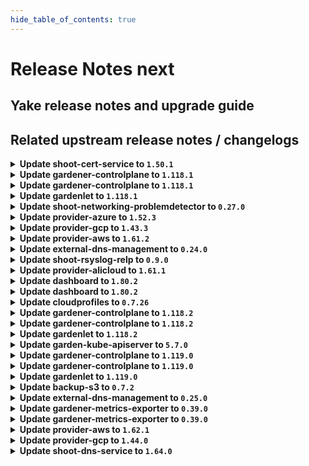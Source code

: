 ```yaml
---
hide_table_of_contents: true
---
```


# Release Notes next

## Yake release notes and upgrade guide

## Related upstream release notes / changelogs


<details>
<summary><b>Update shoot-cert-service to <code>1.50.1</code></b></summary>

# [gardener/gardener-extension-shoot-cert-service]

## 🐛 Bug Fixes

- `[USER]` Fix lookup of referenced secret for custom issuer in shoot manifest with `privateKeySecretName` specified. by `Martin Weindel <martin.weindel@sap.com>` [$282b42a2fc03b79fa1161fd3ff5a31894f72a801]

## Helm Charts
- shoot-cert-service: `europe-docker.pkg.dev/gardener-project/releases/charts/gardener/extensions/shoot-cert-service:v1.50.1`
## Container (OCI) Images
- gardener-extension-shoot-cert-service: `europe-docker.pkg.dev/gardener-project/releases/gardener/extensions/shoot-cert-service:v1.50.1`


</details>

<details>
<summary><b>Update gardener-controlplane to <code>1.118.1</code></b></summary>

# [gardener/gardener]

## 🐛 Bug Fixes

- `[OPERATOR]` Fix a regression that prevented the cache Prometheus in a Gardener managed seed from scraping the cadvisor and kubelet metrics of the seed nodes, and hence the shoot control plane Plutono dashboards could not show e.g. the CPU usage of the control plane components. (part 2) by @istvanballok [#12049]
- `[OPERATOR]` An issue preventing vpa-updater to patch events when recording eviction event on VerticalPodAutoscaler resource is now fixed. by @ialidzhikov [#12035]
## 🏃 Others

- `[DEPENDENCY]` The following dependencies have been updated:  
  - `gardener/dashboard` from `1.80.0` to `1.80.1`. [Release Notes](https://redirect.github.com/gardener/dashboard/releases/tag/1.80.1) by @gardener-ci-robot [#12042]

## Helm Charts
- controlplane: `europe-docker.pkg.dev/gardener-project/releases/charts/gardener/controlplane:v1.118.1`
- gardenlet: `europe-docker.pkg.dev/gardener-project/releases/charts/gardener/gardenlet:v1.118.1`
- operator: `europe-docker.pkg.dev/gardener-project/releases/charts/gardener/operator:v1.118.1`
- resource-manager: `europe-docker.pkg.dev/gardener-project/releases/charts/gardener/resource-manager:v1.118.1`
## Container (OCI) Images
- admission-controller: `europe-docker.pkg.dev/gardener-project/releases/gardener/admission-controller:v1.118.1`
- apiserver: `europe-docker.pkg.dev/gardener-project/releases/gardener/apiserver:v1.118.1`
- controller-manager: `europe-docker.pkg.dev/gardener-project/releases/gardener/controller-manager:v1.118.1`
- gardenlet: `europe-docker.pkg.dev/gardener-project/releases/gardener/gardenlet:v1.118.1`
- node-agent: `europe-docker.pkg.dev/gardener-project/releases/gardener/node-agent:v1.118.1`
- operator: `europe-docker.pkg.dev/gardener-project/releases/gardener/operator:v1.118.1`
- resource-manager: `europe-docker.pkg.dev/gardener-project/releases/gardener/resource-manager:v1.118.1`
- scheduler: `europe-docker.pkg.dev/gardener-project/releases/gardener/scheduler:v1.118.1`


</details>

<details>
<summary><b>Update gardener-controlplane to <code>1.118.1</code></b></summary>

# [gardener/gardener]

## 🐛 Bug Fixes

- `[OPERATOR]` Fix a regression that prevented the cache Prometheus in a Gardener managed seed from scraping the cadvisor and kubelet metrics of the seed nodes, and hence the shoot control plane Plutono dashboards could not show e.g. the CPU usage of the control plane components. (part 2) by @istvanballok [#12049]
- `[OPERATOR]` An issue preventing vpa-updater to patch events when recording eviction event on VerticalPodAutoscaler resource is now fixed. by @ialidzhikov [#12035]
## 🏃 Others

- `[DEPENDENCY]` The following dependencies have been updated:  
  - `gardener/dashboard` from `1.80.0` to `1.80.1`. [Release Notes](https://redirect.github.com/gardener/dashboard/releases/tag/1.80.1) by @gardener-ci-robot [#12042]

## Helm Charts
- controlplane: `europe-docker.pkg.dev/gardener-project/releases/charts/gardener/controlplane:v1.118.1`
- gardenlet: `europe-docker.pkg.dev/gardener-project/releases/charts/gardener/gardenlet:v1.118.1`
- operator: `europe-docker.pkg.dev/gardener-project/releases/charts/gardener/operator:v1.118.1`
- resource-manager: `europe-docker.pkg.dev/gardener-project/releases/charts/gardener/resource-manager:v1.118.1`
## Container (OCI) Images
- admission-controller: `europe-docker.pkg.dev/gardener-project/releases/gardener/admission-controller:v1.118.1`
- apiserver: `europe-docker.pkg.dev/gardener-project/releases/gardener/apiserver:v1.118.1`
- controller-manager: `europe-docker.pkg.dev/gardener-project/releases/gardener/controller-manager:v1.118.1`
- gardenlet: `europe-docker.pkg.dev/gardener-project/releases/gardener/gardenlet:v1.118.1`
- node-agent: `europe-docker.pkg.dev/gardener-project/releases/gardener/node-agent:v1.118.1`
- operator: `europe-docker.pkg.dev/gardener-project/releases/gardener/operator:v1.118.1`
- resource-manager: `europe-docker.pkg.dev/gardener-project/releases/gardener/resource-manager:v1.118.1`
- scheduler: `europe-docker.pkg.dev/gardener-project/releases/gardener/scheduler:v1.118.1`


</details>

<details>
<summary><b>Update gardenlet to <code>1.118.1</code></b></summary>

# [gardener/gardener]

## 🐛 Bug Fixes

- `[OPERATOR]` Fix a regression that prevented the cache Prometheus in a Gardener managed seed from scraping the cadvisor and kubelet metrics of the seed nodes, and hence the shoot control plane Plutono dashboards could not show e.g. the CPU usage of the control plane components. (part 2) by @istvanballok [#12049]
- `[OPERATOR]` An issue preventing vpa-updater to patch events when recording eviction event on VerticalPodAutoscaler resource is now fixed. by @ialidzhikov [#12035]
## 🏃 Others

- `[DEPENDENCY]` The following dependencies have been updated:  
  - `gardener/dashboard` from `1.80.0` to `1.80.1`. [Release Notes](https://redirect.github.com/gardener/dashboard/releases/tag/1.80.1) by @gardener-ci-robot [#12042]

## Helm Charts
- controlplane: `europe-docker.pkg.dev/gardener-project/releases/charts/gardener/controlplane:v1.118.1`
- gardenlet: `europe-docker.pkg.dev/gardener-project/releases/charts/gardener/gardenlet:v1.118.1`
- operator: `europe-docker.pkg.dev/gardener-project/releases/charts/gardener/operator:v1.118.1`
- resource-manager: `europe-docker.pkg.dev/gardener-project/releases/charts/gardener/resource-manager:v1.118.1`
## Container (OCI) Images
- admission-controller: `europe-docker.pkg.dev/gardener-project/releases/gardener/admission-controller:v1.118.1`
- apiserver: `europe-docker.pkg.dev/gardener-project/releases/gardener/apiserver:v1.118.1`
- controller-manager: `europe-docker.pkg.dev/gardener-project/releases/gardener/controller-manager:v1.118.1`
- gardenlet: `europe-docker.pkg.dev/gardener-project/releases/gardener/gardenlet:v1.118.1`
- node-agent: `europe-docker.pkg.dev/gardener-project/releases/gardener/node-agent:v1.118.1`
- operator: `europe-docker.pkg.dev/gardener-project/releases/gardener/operator:v1.118.1`
- resource-manager: `europe-docker.pkg.dev/gardener-project/releases/gardener/resource-manager:v1.118.1`
- scheduler: `europe-docker.pkg.dev/gardener-project/releases/gardener/scheduler:v1.118.1`


</details>

<details>
<summary><b>Update shoot-networking-problemdetector to <code>0.27.0</code></b></summary>

# [gardener/gardener-extension-shoot-networking-problemdetector]

## ✨ New Features

- `[USER]` Containers, which do not require privilege escalations, now forbid privilege escalations explicitly. by @georgibaltiev [#209]
## 🏃 Others

- `[OPERATOR]` Bumps github.com/gardener/gardener from 1.106.0 to 1.107.0. by @dependabot[bot] [#192]
- `[OPERATOR]` Add `patch` verb for the `gardener-extension-heartbeat` resource in the RBAC rules by @MartinWeindel [#234]
- `[OPERATOR]` Dashboard shows now additional IPv6 metrics for dual-stack clusters.  by @axel7born [#240]
- `[OPERATOR]` `RBAC` resources now explicitly state `resources` and `verbs`, replaced use of wildcards `*`. by @georgibaltiev [#228]
- `[OPERATOR]` Bumps github.com/gardener/gardener from 1.109.0 to 1.110.0. by @dependabot[bot] [#200]
- `[OPERATOR]` Update base image from `debian11` to `debian12`. by @MartinWeindel [#230]
- `[OPERATOR]` The legacy method of providing monitoring configuration via `ConfigMap`s labeled with `extensions.gardener.cloud/configuration=monitoring` has been removed. The extension does now only uses the [new contract](https://github.com/gardener/gardener/blob/v1.101.1/docs/extensions/logging-and-monitoring.md#monitoring) for providing monitoring configuration. Before upgrading to this version of the extension, make sure that the deployed Gardener version supports the [new monitoring contract](https://github.com/gardener/gardener/blob/v1.101.1/docs/extensions/logging-and-monitoring.md#monitoring). by @RadaBDimitrova [#232]
- `[OPERATOR]` Bumps github.com/gardener/gardener from 1.107.0 to 1.108.0. by @dependabot[bot] [#196]
- `[OPERATOR]` `extension-shoot-netwroking-problemdetector` no longer supports Shoots with Кubernetes version <= 1.26. by @RadaBDimitrova [#190]
- `[OPERATOR]` Bumps github.com/gardener/gardener from 1.108.0 to 1.109.0. by @dependabot[bot] [#198]
- `[OPERATOR]` The health check controller was previously checking the health of ManagedResources `extension-shoot-networking-problemdetector-controller-shoot` and `extension-shoot-networking-problemdetector-agent-shoot`. This was redundant as gardenlet already checks and reports the health of ManagedResources with class `shoot` - see https://github.com/gardener/gardener/pull/7462. The health check controller of the extension is adapted to check the health of ManagedResource `extension-shoot-networking-problemdetector-controller-seed`. by @RadaBDimitrova [#214]
- `[OPERATOR]` Bumps golang from 1.23.2 to 1.23.3. by @dependabot[bot] [#193]

## Helm Charts
- shoot-networking-problemdetector: `europe-docker.pkg.dev/gardener-project/releases/charts/gardener/extensions/shoot-networking-problemdetector:v0.27.0`
## Container (OCI) Images
- gardener-extension-shoot-networking-problemdetector: `europe-docker.pkg.dev/gardener-project/releases/gardener/extensions/shoot-networking-problemdetector:v0.27.0`


</details>

<details>
<summary><b>Update provider-azure to <code>1.52.3</code></b></summary>

# [gardener/machine-controller-manager]

## ✨ New Features

- `[OPERATOR]` Machine Controller Manager now supports a new machine deployment strategy called InPlaceUpdate. by @acumino [gardener/machine-controller-manager#973]
## 🐛 Bug Fixes

- `[OPERATOR]` A new termination queue to handle machines scheduled for deletion introduced to separate creation requests from deletion by @takoverflow [gardener/machine-controller-manager#964]
- `[OPERATOR]` machine-controller-manager version, and build information are printed at startup. by @renormalize [gardener/machine-controller-manager#985]
## 🏃 Others

- `[OPERATOR]` Integration test framework enhancements for resource and process cleanup by @takoverflow [gardener/machine-controller-manager#968]
- `[OPERATOR]` Resource exhaustion on machine creation results in a longer retry period by @takoverflow [gardener/machine-controller-manager#981]

## Helm Charts
- admission-azure-application: `europe-docker.pkg.dev/gardener-project/releases/charts/gardener/extensions/admission-azure-application:v1.52.3`
- admission-azure-runtime: `europe-docker.pkg.dev/gardener-project/releases/charts/gardener/extensions/admission-azure-runtime:v1.52.3`
- provider-azure: `europe-docker.pkg.dev/gardener-project/releases/charts/gardener/extensions/provider-azure:v1.52.3`
## Container (OCI) Images
- gardener-extension-admission-azure: `europe-docker.pkg.dev/gardener-project/releases/gardener/extensions/admission-azure:v1.52.3`
- gardener-extension-provider-azure: `europe-docker.pkg.dev/gardener-project/releases/gardener/extensions/provider-azure:v1.52.3`


</details>

<details>
<summary><b>Update provider-gcp to <code>1.43.3</code></b></summary>

# [gardener/machine-controller-manager]

## ✨ New Features

- `[OPERATOR]` Machine Controller Manager now supports a new machine deployment strategy called InPlaceUpdate. by @acumino [gardener/machine-controller-manager#973]
## 🐛 Bug Fixes

- `[OPERATOR]` A new termination queue to handle machines scheduled for deletion introduced to separate creation requests from deletion by @takoverflow [gardener/machine-controller-manager#964]
- `[OPERATOR]` machine-controller-manager version, and build information are printed at startup. by @renormalize [gardener/machine-controller-manager#985]
## 🏃 Others

- `[OPERATOR]` Integration test framework enhancements for resource and process cleanup by @takoverflow [gardener/machine-controller-manager#968]
- `[OPERATOR]` Resource exhaustion on machine creation results in a longer retry period by @takoverflow [gardener/machine-controller-manager#981]
# [gardener/machine-controller-manager-provider-gcp]

## 📰 Noteworthy

- `[DEVELOPER]` Golang version updated to `1.24.1` by @aaronfern [gardener/machine-controller-manager-provider-gcp#145]
- `[OPERATOR]` The `gardener/machine-controller-manager` dependency has been updated to `v0.57.1`. [Release Notes](https://github.com/gardener/machine-controller-manager/releases/tag/v0.57.1) by @aaronfern [gardener/machine-controller-manager-provider-gcp#144]

## Helm Charts
- admission-gcp-application: `europe-docker.pkg.dev/gardener-project/releases/charts/gardener/extensions/admission-gcp-application:v1.43.3`
- admission-gcp-runtime: `europe-docker.pkg.dev/gardener-project/releases/charts/gardener/extensions/admission-gcp-runtime:v1.43.3`
- provider-gcp: `europe-docker.pkg.dev/gardener-project/releases/charts/gardener/extensions/provider-gcp:v1.43.3`
## Container (OCI) Images
- gardener-extension-admission-gcp: `europe-docker.pkg.dev/gardener-project/releases/gardener/extensions/admission-gcp:v1.43.3`
- gardener-extension-provider-gcp: `europe-docker.pkg.dev/gardener-project/releases/gardener/extensions/provider-gcp:v1.43.3`


</details>

<details>
<summary><b>Update provider-aws to <code>1.61.2</code></b></summary>

# [gardener/machine-controller-manager]

## ✨ New Features

- `[OPERATOR]` Machine Controller Manager now supports a new machine deployment strategy called InPlaceUpdate. by @acumino [gardener/machine-controller-manager#973]
## 🐛 Bug Fixes

- `[OPERATOR]` machine-controller-manager version, and build information are printed at startup. by @renormalize [gardener/machine-controller-manager#985]
- `[OPERATOR]` A new termination queue to handle machines scheduled for deletion introduced to separate creation requests from deletion by @takoverflow [gardener/machine-controller-manager#964]
## 🏃 Others

- `[OPERATOR]` Resource exhaustion on machine creation results in a longer retry period by @takoverflow [gardener/machine-controller-manager#981]
- `[OPERATOR]` Integration test framework enhancements for resource and process cleanup by @takoverflow [gardener/machine-controller-manager#968]

## Helm Charts
- admission-aws-application: `europe-docker.pkg.dev/gardener-project/releases/charts/gardener/extensions/admission-aws-application:v1.61.2`
- admission-aws-runtime: `europe-docker.pkg.dev/gardener-project/releases/charts/gardener/extensions/admission-aws-runtime:v1.61.2`
- provider-aws: `europe-docker.pkg.dev/gardener-project/releases/charts/gardener/extensions/provider-aws:v1.61.2`
## Container (OCI) Images
- gardener-extension-admission-aws: `europe-docker.pkg.dev/gardener-project/releases/gardener/extensions/admission-aws:v1.61.2`
- gardener-extension-provider-aws: `europe-docker.pkg.dev/gardener-project/releases/gardener/extensions/provider-aws:v1.61.2`


</details>

<details>
<summary><b>Update external-dns-management to <code>0.24.0</code></b></summary>

# [gardener/external-dns-management]

## 🏃 Others

- `[OPERATOR]` `DNSOwner` resources are now completely ignored by @MartinWeindel [#446]

## Helm Charts
- dns-controller-manager: `europe-docker.pkg.dev/gardener-project/releases/charts/dns-controller-manager:v0.24.0`
## Container (OCI) Images
- dns-controller-manager: `europe-docker.pkg.dev/gardener-project/releases/dns-controller-manager:v0.24.0`


</details>

<details>
<summary><b>Update shoot-rsyslog-relp to <code>0.9.0</code></b></summary>

# [gardener/gardener-extension-shoot-rsyslog-relp]

## ⚠️ Breaking Changes

- `[OPERATOR]` The type of the `imageVectorOverwrite` value is changed from string to object. by @ialidzhikov [#260]
## 🏃 Others

- `[OPERATOR]` Update base image from `debian11` to `debian12`. by @MartinWeindel [#264]
- `[OPERATOR]` The RBAC is now reduced to only the required resources and verbs. by @plkokanov [#266]

## Helm Charts
- shoot-rsyslog-relp-admission-application: `europe-docker.pkg.dev/gardener-project/releases/charts/gardener/extensions/shoot-rsyslog-relp-admission-application:v0.9.0`
- shoot-rsyslog-relp-admission-runtime: `europe-docker.pkg.dev/gardener-project/releases/charts/gardener/extensions/shoot-rsyslog-relp-admission-runtime:v0.9.0`
- shoot-rsyslog-relp: `europe-docker.pkg.dev/gardener-project/releases/charts/gardener/extensions/shoot-rsyslog-relp:v0.9.0`
## Container (OCI) Images
- gardener-extension-shoot-rsyslog-relp-admission: `europe-docker.pkg.dev/gardener-project/releases/gardener/extensions/shoot-rsyslog-relp-admission:v0.9.0`
- gardener-extension-shoot-rsyslog-relp: `europe-docker.pkg.dev/gardener-project/releases/gardener/extensions/shoot-rsyslog-relp:v0.9.0`


</details>

<details>
<summary><b>Update provider-alicloud to <code>1.61.1</code></b></summary>

# [gardener/gardener-extension-provider-alicloud]

## 🐛 Bug Fixes

- `[OPERATOR]` A bug was fixed which caused `BackupBucket`s to fail in reconciliation when the referenced secret did not contain a `credentialsFile` field. by @ialidzhikov [#789]

## Helm Charts
- admission-alicloud-application: `europe-docker.pkg.dev/gardener-project/releases/charts/gardener/extensions/admission-alicloud-application:v1.61.1`
- admission-alicloud-runtime: `europe-docker.pkg.dev/gardener-project/releases/charts/gardener/extensions/admission-alicloud-runtime:v1.61.1`
- provider-alicloud: `europe-docker.pkg.dev/gardener-project/releases/charts/gardener/extensions/provider-alicloud:v1.61.1`
## Container (OCI) Images
- gardener-extension-admission-alicloud: `europe-docker.pkg.dev/gardener-project/releases/gardener/extensions/admission-alicloud:v1.61.1`
- gardener-extension-provider-alicloud: `europe-docker.pkg.dev/gardener-project/releases/gardener/extensions/provider-alicloud:v1.61.1`


</details>

<details>
<summary><b>Update dashboard to <code>1.80.2</code></b></summary>

# [gardener/dashboard]

## 🐛 Bug Fixes

- `[USER]` Lazy rendering was not functioning correctly in some scenarios, leading to performance issues with large cluster lists by @grolu [#2442]

## Container (OCI) Images
- gardener-dashboard: `europe-docker.pkg.dev/gardener-project/releases/gardener/dashboard:1.80.2`


</details>

<details>
<summary><b>Update dashboard to <code>1.80.2</code></b></summary>

# [gardener/dashboard]

## 🐛 Bug Fixes

- `[USER]` Lazy rendering was not functioning correctly in some scenarios, leading to performance issues with large cluster lists by @grolu [#2442]

## Container (OCI) Images
- gardener-dashboard: `europe-docker.pkg.dev/gardener-project/releases/gardener/dashboard:1.80.2`


</details>

<details>
<summary><b>Update cloudprofiles to <code>0.7.26</code></b></summary>

**Full Changelog**: https://github.com/gardener-community/cloudprofiles/compare/0.7.25...0.7.26

</details>

<details>
<summary><b>Update gardener-controlplane to <code>1.118.2</code></b></summary>

# [gardener/gardener]

## 🐛 Bug Fixes

- `[OPERATOR]` A bug preventing the `system:serviceaccount:kube-system:gardener-internal` service account, used by `gardener-operator`, to label restricted resources was fixed. by @dimityrmirchev [#12063]
## 🏃 Others

- `[OPERATOR]` Annotations and labels are now ignored when creating referenced resources in the shoot control plane namespaces in seed clusters. by @rfranzke [#12064]
- `[OPERATOR]` Set minAllowed CPU to `150m` for prometheus-shoot to avoid frequent evictions by @voelzmo [#12069]
- `[OPERATOR]` A new check ensures that only owners and project members with a UAM role are allowed to modify the project owner. by @timuthy [#12082]
- `[OPERATOR]` It is now ensured that extension admission webhooks have validated `WorkloadIdentity`s/`Secret`s referenced in `Shoot`s. by @rfranzke [#12075]
- `[DEPENDENCY]` The following dependencies have been updated:  
  - `gardener/dashboard` from `1.80.1` to `1.80.2`. [Release Notes](https://redirect.github.com/gardener/dashboard/releases/tag/1.80.2) by @gardener-ci-robot [#12120]
- `[DEVELOPER]` The `admission-local` deployment was fixed to work with KinD based test setup. by @timuthy [#12106]

## Helm Charts
- controlplane: `europe-docker.pkg.dev/gardener-project/releases/charts/gardener/controlplane:v1.118.2`
- gardenlet: `europe-docker.pkg.dev/gardener-project/releases/charts/gardener/gardenlet:v1.118.2`
- operator: `europe-docker.pkg.dev/gardener-project/releases/charts/gardener/operator:v1.118.2`
- resource-manager: `europe-docker.pkg.dev/gardener-project/releases/charts/gardener/resource-manager:v1.118.2`
## Container (OCI) Images
- admission-controller: `europe-docker.pkg.dev/gardener-project/releases/gardener/admission-controller:v1.118.2`
- apiserver: `europe-docker.pkg.dev/gardener-project/releases/gardener/apiserver:v1.118.2`
- controller-manager: `europe-docker.pkg.dev/gardener-project/releases/gardener/controller-manager:v1.118.2`
- gardenlet: `europe-docker.pkg.dev/gardener-project/releases/gardener/gardenlet:v1.118.2`
- node-agent: `europe-docker.pkg.dev/gardener-project/releases/gardener/node-agent:v1.118.2`
- operator: `europe-docker.pkg.dev/gardener-project/releases/gardener/operator:v1.118.2`
- resource-manager: `europe-docker.pkg.dev/gardener-project/releases/gardener/resource-manager:v1.118.2`
- scheduler: `europe-docker.pkg.dev/gardener-project/releases/gardener/scheduler:v1.118.2`


</details>

<details>
<summary><b>Update gardener-controlplane to <code>1.118.2</code></b></summary>

# [gardener/gardener]

## 🐛 Bug Fixes

- `[OPERATOR]` A bug preventing the `system:serviceaccount:kube-system:gardener-internal` service account, used by `gardener-operator`, to label restricted resources was fixed. by @dimityrmirchev [#12063]
## 🏃 Others

- `[OPERATOR]` Annotations and labels are now ignored when creating referenced resources in the shoot control plane namespaces in seed clusters. by @rfranzke [#12064]
- `[OPERATOR]` Set minAllowed CPU to `150m` for prometheus-shoot to avoid frequent evictions by @voelzmo [#12069]
- `[OPERATOR]` A new check ensures that only owners and project members with a UAM role are allowed to modify the project owner. by @timuthy [#12082]
- `[OPERATOR]` It is now ensured that extension admission webhooks have validated `WorkloadIdentity`s/`Secret`s referenced in `Shoot`s. by @rfranzke [#12075]
- `[DEPENDENCY]` The following dependencies have been updated:  
  - `gardener/dashboard` from `1.80.1` to `1.80.2`. [Release Notes](https://redirect.github.com/gardener/dashboard/releases/tag/1.80.2) by @gardener-ci-robot [#12120]
- `[DEVELOPER]` The `admission-local` deployment was fixed to work with KinD based test setup. by @timuthy [#12106]

## Helm Charts
- controlplane: `europe-docker.pkg.dev/gardener-project/releases/charts/gardener/controlplane:v1.118.2`
- gardenlet: `europe-docker.pkg.dev/gardener-project/releases/charts/gardener/gardenlet:v1.118.2`
- operator: `europe-docker.pkg.dev/gardener-project/releases/charts/gardener/operator:v1.118.2`
- resource-manager: `europe-docker.pkg.dev/gardener-project/releases/charts/gardener/resource-manager:v1.118.2`
## Container (OCI) Images
- admission-controller: `europe-docker.pkg.dev/gardener-project/releases/gardener/admission-controller:v1.118.2`
- apiserver: `europe-docker.pkg.dev/gardener-project/releases/gardener/apiserver:v1.118.2`
- controller-manager: `europe-docker.pkg.dev/gardener-project/releases/gardener/controller-manager:v1.118.2`
- gardenlet: `europe-docker.pkg.dev/gardener-project/releases/gardener/gardenlet:v1.118.2`
- node-agent: `europe-docker.pkg.dev/gardener-project/releases/gardener/node-agent:v1.118.2`
- operator: `europe-docker.pkg.dev/gardener-project/releases/gardener/operator:v1.118.2`
- resource-manager: `europe-docker.pkg.dev/gardener-project/releases/gardener/resource-manager:v1.118.2`
- scheduler: `europe-docker.pkg.dev/gardener-project/releases/gardener/scheduler:v1.118.2`


</details>

<details>
<summary><b>Update gardenlet to <code>1.118.2</code></b></summary>

# [gardener/gardener]

## 🐛 Bug Fixes

- `[OPERATOR]` A bug preventing the `system:serviceaccount:kube-system:gardener-internal` service account, used by `gardener-operator`, to label restricted resources was fixed. by @dimityrmirchev [#12063]
## 🏃 Others

- `[OPERATOR]` Annotations and labels are now ignored when creating referenced resources in the shoot control plane namespaces in seed clusters. by @rfranzke [#12064]
- `[OPERATOR]` Set minAllowed CPU to `150m` for prometheus-shoot to avoid frequent evictions by @voelzmo [#12069]
- `[OPERATOR]` A new check ensures that only owners and project members with a UAM role are allowed to modify the project owner. by @timuthy [#12082]
- `[OPERATOR]` It is now ensured that extension admission webhooks have validated `WorkloadIdentity`s/`Secret`s referenced in `Shoot`s. by @rfranzke [#12075]
- `[DEPENDENCY]` The following dependencies have been updated:  
  - `gardener/dashboard` from `1.80.1` to `1.80.2`. [Release Notes](https://redirect.github.com/gardener/dashboard/releases/tag/1.80.2) by @gardener-ci-robot [#12120]
- `[DEVELOPER]` The `admission-local` deployment was fixed to work with KinD based test setup. by @timuthy [#12106]

## Helm Charts
- controlplane: `europe-docker.pkg.dev/gardener-project/releases/charts/gardener/controlplane:v1.118.2`
- gardenlet: `europe-docker.pkg.dev/gardener-project/releases/charts/gardener/gardenlet:v1.118.2`
- operator: `europe-docker.pkg.dev/gardener-project/releases/charts/gardener/operator:v1.118.2`
- resource-manager: `europe-docker.pkg.dev/gardener-project/releases/charts/gardener/resource-manager:v1.118.2`
## Container (OCI) Images
- admission-controller: `europe-docker.pkg.dev/gardener-project/releases/gardener/admission-controller:v1.118.2`
- apiserver: `europe-docker.pkg.dev/gardener-project/releases/gardener/apiserver:v1.118.2`
- controller-manager: `europe-docker.pkg.dev/gardener-project/releases/gardener/controller-manager:v1.118.2`
- gardenlet: `europe-docker.pkg.dev/gardener-project/releases/gardener/gardenlet:v1.118.2`
- node-agent: `europe-docker.pkg.dev/gardener-project/releases/gardener/node-agent:v1.118.2`
- operator: `europe-docker.pkg.dev/gardener-project/releases/gardener/operator:v1.118.2`
- resource-manager: `europe-docker.pkg.dev/gardener-project/releases/gardener/resource-manager:v1.118.2`
- scheduler: `europe-docker.pkg.dev/gardener-project/releases/gardener/scheduler:v1.118.2`


</details>

<details>
<summary><b>Update garden-kube-apiserver to <code>5.7.0</code></b></summary>

**Full Changelog**: https://github.com/gardener-community/garden-kube-apiserver/compare/v5.6.2...v5.7.0

</details>

<details>
<summary><b>Update gardener-controlplane to <code>1.119.0</code></b></summary>

# [gardener/gardener]

## ⚠️ Breaking Changes

- `[OPERATOR]` The already deprecated `autoscaling.k8s.io/v1beta2` API version is no longer served. Before upgrading to this version of Gardener, make sure that all components use the `autoscaling.k8s.io/v1` API version for managing VerticalPodAutoscaler resources. by @ialidzhikov [#11840]
- `[OPERATOR]` The support for the already deprecated `shoot.gardener.cloud/managed-seed-api-server` annotation is now removed. Instead, consider enabling high availability for the ManagedSeed's Shoot control plane. by @ialidzhikov [#11838]
- `[USER]` The already deprecated `autoscaling.k8s.io/v1beta2` API version is no longer served. Instead, use the `autoscaling.k8s.io/v1` API version for managing VerticalPodAutoscaler resources. by @ialidzhikov [#11840]
## 📰 Noteworthy

- `[USER]` The `spec.kubernetes.kubeAPIServer.enableAnonymousAuthentication` field in the `Shoot` API is deprecated and will be removed in a future release. Before removal, it will be forbidden to set the field when using a future Kubernetes version that graduates the feature gate `AnonymousAuthConfigurableEndpoints`. by @marc1404 [#11984]
- `[OPERATOR]` The `RemoveAPIServerProxyLegacyPort` feature gate has been promoted to beta and is now turned on by default. by @Wieneo [#11902]
## ✨ New Features

- `[OPERATOR]` `Garden.spec.virtualCluster.gardener.gardenerDashboard.ingress.enabled` can now be used to control whether the `gardener-operator` should deploy a `Ingress` resource for the dashboard. by @Wieneo [#12002]
- `[OPERATOR]` `Garden.spec.virtualCluster.gardener.gardenerDashboard.oidcConfig.certificateAuthoritySecretRef` can now be used to specify a secret containing a custom CA certificate for talking to the OIDC endpoint. The certificate must be stored under the `ca.crt` key. by @Wieneo [#11967]
- `[OPERATOR]` Gardener supports gardener-node-agent images built by [ko](https://github.com/ko-build/ko). by @timebertt [#12021]
- `[OPERATOR]` It is now possible forcing `gardener-operator` to re-deploy `gardenlet`s by annotating the responsible `seedmanagement.gardener.cloud/v1alpha1.Gardenlet` resource with `gardener.cloud/operation=force-redeploy`. Read all about it [here](https://github.com/gardener/gardener/tree/master/docs/deployment/deploy_gardenlet_via_operator.md#forceful-re-deployment). by @rfranzke [#11972]
## 🐛 Bug Fixes

- `[OPERATOR]` gardenlet's shoot-care controller : An issue causing gardenlet to report a misleading reason (`NodesScalingDown`) during rolling update of Shoot Nodes is now fixed. by @RadaBDimitrova [#11869]
- `[DEVELOPER]` Fix extension webhook registration for autonomous shoot clusters. by @ScheererJ [#12040]
## 🏃 Others

- `[OPERATOR]` The utilization of the VPN containers running in the seed is now improved by adapting their initial/static requests and by changing the corresponding VPA configuration:  
  - autoscaling is disabled for the `vpn-seed-server` and `openvpn-exporter` containers  
  - initial/static resource requests are reduced  
  - limits are removed  
  - `minAllowed` for the `envoy-proxy` container is removed by @axel7born [#12023]
- `[OPERATOR]` Remove sum for VPA Pod metrics in 'recommendations' dashboard by @voelzmo [#12057]
- `[OPERATOR]` Spreading Istio ingress-gateway pods across hosts is enforced only for zonal Istio deployments now. by @oliver-goetz [#12007]
- `[OPERATOR]` `kube-proxy` no longer fails its readiness probe in case the node is about to be deleted by `cluster-autoscaler`. by @ScheererJ [#12015]
- `[DEPENDENCY]` The following dependencies have been updated:  
  - `gcr.io/istio-release/pilot` from `1.25.2` to `1.25.3`.   
  - `gcr.io/istio-release/proxyv2` from `1.25.2` to `1.25.3`.   
  - `istio.io/api` from `v1.25.2` to `v1.25.3`.  by @gardener-ci-robot [#12074]
- `[DEPENDENCY]` The following dependencies have been updated:  
  - `envoyproxy/envoy` from `v1.34.0` to `v1.34.1`. [Release Notes](https://redirect.github.com/envoyproxy/envoy/releases/tag/v1.34.1) by @gardener-ci-robot [#12024]
## 📖 Documentation

- `[USER]` Dual-Stack Migration documentation now clearly states the precondition of overlay removal. by @ScheererJ [#12053]

## Helm Charts
- controlplane: `europe-docker.pkg.dev/gardener-project/releases/charts/gardener/controlplane:v1.119.0`
- gardenlet: `europe-docker.pkg.dev/gardener-project/releases/charts/gardener/gardenlet:v1.119.0`
- operator: `europe-docker.pkg.dev/gardener-project/releases/charts/gardener/operator:v1.119.0`
- resource-manager: `europe-docker.pkg.dev/gardener-project/releases/charts/gardener/resource-manager:v1.119.0`
## Container (OCI) Images
- admission-controller: `europe-docker.pkg.dev/gardener-project/releases/gardener/admission-controller:v1.119.0`
- apiserver: `europe-docker.pkg.dev/gardener-project/releases/gardener/apiserver:v1.119.0`
- controller-manager: `europe-docker.pkg.dev/gardener-project/releases/gardener/controller-manager:v1.119.0`
- gardenlet: `europe-docker.pkg.dev/gardener-project/releases/gardener/gardenlet:v1.119.0`
- node-agent: `europe-docker.pkg.dev/gardener-project/releases/gardener/node-agent:v1.119.0`
- operator: `europe-docker.pkg.dev/gardener-project/releases/gardener/operator:v1.119.0`
- resource-manager: `europe-docker.pkg.dev/gardener-project/releases/gardener/resource-manager:v1.119.0`
- scheduler: `europe-docker.pkg.dev/gardener-project/releases/gardener/scheduler:v1.119.0`


</details>

<details>
<summary><b>Update gardener-controlplane to <code>1.119.0</code></b></summary>

# [gardener/gardener]

## ⚠️ Breaking Changes

- `[OPERATOR]` The already deprecated `autoscaling.k8s.io/v1beta2` API version is no longer served. Before upgrading to this version of Gardener, make sure that all components use the `autoscaling.k8s.io/v1` API version for managing VerticalPodAutoscaler resources. by @ialidzhikov [#11840]
- `[OPERATOR]` The support for the already deprecated `shoot.gardener.cloud/managed-seed-api-server` annotation is now removed. Instead, consider enabling high availability for the ManagedSeed's Shoot control plane. by @ialidzhikov [#11838]
- `[USER]` The already deprecated `autoscaling.k8s.io/v1beta2` API version is no longer served. Instead, use the `autoscaling.k8s.io/v1` API version for managing VerticalPodAutoscaler resources. by @ialidzhikov [#11840]
## 📰 Noteworthy

- `[USER]` The `spec.kubernetes.kubeAPIServer.enableAnonymousAuthentication` field in the `Shoot` API is deprecated and will be removed in a future release. Before removal, it will be forbidden to set the field when using a future Kubernetes version that graduates the feature gate `AnonymousAuthConfigurableEndpoints`. by @marc1404 [#11984]
- `[OPERATOR]` The `RemoveAPIServerProxyLegacyPort` feature gate has been promoted to beta and is now turned on by default. by @Wieneo [#11902]
## ✨ New Features

- `[OPERATOR]` `Garden.spec.virtualCluster.gardener.gardenerDashboard.ingress.enabled` can now be used to control whether the `gardener-operator` should deploy a `Ingress` resource for the dashboard. by @Wieneo [#12002]
- `[OPERATOR]` `Garden.spec.virtualCluster.gardener.gardenerDashboard.oidcConfig.certificateAuthoritySecretRef` can now be used to specify a secret containing a custom CA certificate for talking to the OIDC endpoint. The certificate must be stored under the `ca.crt` key. by @Wieneo [#11967]
- `[OPERATOR]` Gardener supports gardener-node-agent images built by [ko](https://github.com/ko-build/ko). by @timebertt [#12021]
- `[OPERATOR]` It is now possible forcing `gardener-operator` to re-deploy `gardenlet`s by annotating the responsible `seedmanagement.gardener.cloud/v1alpha1.Gardenlet` resource with `gardener.cloud/operation=force-redeploy`. Read all about it [here](https://github.com/gardener/gardener/tree/master/docs/deployment/deploy_gardenlet_via_operator.md#forceful-re-deployment). by @rfranzke [#11972]
## 🐛 Bug Fixes

- `[OPERATOR]` gardenlet's shoot-care controller : An issue causing gardenlet to report a misleading reason (`NodesScalingDown`) during rolling update of Shoot Nodes is now fixed. by @RadaBDimitrova [#11869]
- `[DEVELOPER]` Fix extension webhook registration for autonomous shoot clusters. by @ScheererJ [#12040]
## 🏃 Others

- `[OPERATOR]` The utilization of the VPN containers running in the seed is now improved by adapting their initial/static requests and by changing the corresponding VPA configuration:  
  - autoscaling is disabled for the `vpn-seed-server` and `openvpn-exporter` containers  
  - initial/static resource requests are reduced  
  - limits are removed  
  - `minAllowed` for the `envoy-proxy` container is removed by @axel7born [#12023]
- `[OPERATOR]` Remove sum for VPA Pod metrics in 'recommendations' dashboard by @voelzmo [#12057]
- `[OPERATOR]` Spreading Istio ingress-gateway pods across hosts is enforced only for zonal Istio deployments now. by @oliver-goetz [#12007]
- `[OPERATOR]` `kube-proxy` no longer fails its readiness probe in case the node is about to be deleted by `cluster-autoscaler`. by @ScheererJ [#12015]
- `[DEPENDENCY]` The following dependencies have been updated:  
  - `gcr.io/istio-release/pilot` from `1.25.2` to `1.25.3`.   
  - `gcr.io/istio-release/proxyv2` from `1.25.2` to `1.25.3`.   
  - `istio.io/api` from `v1.25.2` to `v1.25.3`.  by @gardener-ci-robot [#12074]
- `[DEPENDENCY]` The following dependencies have been updated:  
  - `envoyproxy/envoy` from `v1.34.0` to `v1.34.1`. [Release Notes](https://redirect.github.com/envoyproxy/envoy/releases/tag/v1.34.1) by @gardener-ci-robot [#12024]
## 📖 Documentation

- `[USER]` Dual-Stack Migration documentation now clearly states the precondition of overlay removal. by @ScheererJ [#12053]

## Helm Charts
- controlplane: `europe-docker.pkg.dev/gardener-project/releases/charts/gardener/controlplane:v1.119.0`
- gardenlet: `europe-docker.pkg.dev/gardener-project/releases/charts/gardener/gardenlet:v1.119.0`
- operator: `europe-docker.pkg.dev/gardener-project/releases/charts/gardener/operator:v1.119.0`
- resource-manager: `europe-docker.pkg.dev/gardener-project/releases/charts/gardener/resource-manager:v1.119.0`
## Container (OCI) Images
- admission-controller: `europe-docker.pkg.dev/gardener-project/releases/gardener/admission-controller:v1.119.0`
- apiserver: `europe-docker.pkg.dev/gardener-project/releases/gardener/apiserver:v1.119.0`
- controller-manager: `europe-docker.pkg.dev/gardener-project/releases/gardener/controller-manager:v1.119.0`
- gardenlet: `europe-docker.pkg.dev/gardener-project/releases/gardener/gardenlet:v1.119.0`
- node-agent: `europe-docker.pkg.dev/gardener-project/releases/gardener/node-agent:v1.119.0`
- operator: `europe-docker.pkg.dev/gardener-project/releases/gardener/operator:v1.119.0`
- resource-manager: `europe-docker.pkg.dev/gardener-project/releases/gardener/resource-manager:v1.119.0`
- scheduler: `europe-docker.pkg.dev/gardener-project/releases/gardener/scheduler:v1.119.0`


</details>

<details>
<summary><b>Update gardenlet to <code>1.119.0</code></b></summary>

# [gardener/gardener]

## ⚠️ Breaking Changes

- `[OPERATOR]` The already deprecated `autoscaling.k8s.io/v1beta2` API version is no longer served. Before upgrading to this version of Gardener, make sure that all components use the `autoscaling.k8s.io/v1` API version for managing VerticalPodAutoscaler resources. by @ialidzhikov [#11840]
- `[OPERATOR]` The support for the already deprecated `shoot.gardener.cloud/managed-seed-api-server` annotation is now removed. Instead, consider enabling high availability for the ManagedSeed's Shoot control plane. by @ialidzhikov [#11838]
- `[USER]` The already deprecated `autoscaling.k8s.io/v1beta2` API version is no longer served. Instead, use the `autoscaling.k8s.io/v1` API version for managing VerticalPodAutoscaler resources. by @ialidzhikov [#11840]
## 📰 Noteworthy

- `[USER]` The `spec.kubernetes.kubeAPIServer.enableAnonymousAuthentication` field in the `Shoot` API is deprecated and will be removed in a future release. Before removal, it will be forbidden to set the field when using a future Kubernetes version that graduates the feature gate `AnonymousAuthConfigurableEndpoints`. by @marc1404 [#11984]
- `[OPERATOR]` The `RemoveAPIServerProxyLegacyPort` feature gate has been promoted to beta and is now turned on by default. by @Wieneo [#11902]
## ✨ New Features

- `[OPERATOR]` `Garden.spec.virtualCluster.gardener.gardenerDashboard.ingress.enabled` can now be used to control whether the `gardener-operator` should deploy a `Ingress` resource for the dashboard. by @Wieneo [#12002]
- `[OPERATOR]` `Garden.spec.virtualCluster.gardener.gardenerDashboard.oidcConfig.certificateAuthoritySecretRef` can now be used to specify a secret containing a custom CA certificate for talking to the OIDC endpoint. The certificate must be stored under the `ca.crt` key. by @Wieneo [#11967]
- `[OPERATOR]` Gardener supports gardener-node-agent images built by [ko](https://github.com/ko-build/ko). by @timebertt [#12021]
- `[OPERATOR]` It is now possible forcing `gardener-operator` to re-deploy `gardenlet`s by annotating the responsible `seedmanagement.gardener.cloud/v1alpha1.Gardenlet` resource with `gardener.cloud/operation=force-redeploy`. Read all about it [here](https://github.com/gardener/gardener/tree/master/docs/deployment/deploy_gardenlet_via_operator.md#forceful-re-deployment). by @rfranzke [#11972]
## 🐛 Bug Fixes

- `[OPERATOR]` gardenlet's shoot-care controller : An issue causing gardenlet to report a misleading reason (`NodesScalingDown`) during rolling update of Shoot Nodes is now fixed. by @RadaBDimitrova [#11869]
- `[DEVELOPER]` Fix extension webhook registration for autonomous shoot clusters. by @ScheererJ [#12040]
## 🏃 Others

- `[OPERATOR]` The utilization of the VPN containers running in the seed is now improved by adapting their initial/static requests and by changing the corresponding VPA configuration:  
  - autoscaling is disabled for the `vpn-seed-server` and `openvpn-exporter` containers  
  - initial/static resource requests are reduced  
  - limits are removed  
  - `minAllowed` for the `envoy-proxy` container is removed by @axel7born [#12023]
- `[OPERATOR]` Remove sum for VPA Pod metrics in 'recommendations' dashboard by @voelzmo [#12057]
- `[OPERATOR]` Spreading Istio ingress-gateway pods across hosts is enforced only for zonal Istio deployments now. by @oliver-goetz [#12007]
- `[OPERATOR]` `kube-proxy` no longer fails its readiness probe in case the node is about to be deleted by `cluster-autoscaler`. by @ScheererJ [#12015]
- `[DEPENDENCY]` The following dependencies have been updated:  
  - `gcr.io/istio-release/pilot` from `1.25.2` to `1.25.3`.   
  - `gcr.io/istio-release/proxyv2` from `1.25.2` to `1.25.3`.   
  - `istio.io/api` from `v1.25.2` to `v1.25.3`.  by @gardener-ci-robot [#12074]
- `[DEPENDENCY]` The following dependencies have been updated:  
  - `envoyproxy/envoy` from `v1.34.0` to `v1.34.1`. [Release Notes](https://redirect.github.com/envoyproxy/envoy/releases/tag/v1.34.1) by @gardener-ci-robot [#12024]
## 📖 Documentation

- `[USER]` Dual-Stack Migration documentation now clearly states the precondition of overlay removal. by @ScheererJ [#12053]

## Helm Charts
- controlplane: `europe-docker.pkg.dev/gardener-project/releases/charts/gardener/controlplane:v1.119.0`
- gardenlet: `europe-docker.pkg.dev/gardener-project/releases/charts/gardener/gardenlet:v1.119.0`
- operator: `europe-docker.pkg.dev/gardener-project/releases/charts/gardener/operator:v1.119.0`
- resource-manager: `europe-docker.pkg.dev/gardener-project/releases/charts/gardener/resource-manager:v1.119.0`
## Container (OCI) Images
- admission-controller: `europe-docker.pkg.dev/gardener-project/releases/gardener/admission-controller:v1.119.0`
- apiserver: `europe-docker.pkg.dev/gardener-project/releases/gardener/apiserver:v1.119.0`
- controller-manager: `europe-docker.pkg.dev/gardener-project/releases/gardener/controller-manager:v1.119.0`
- gardenlet: `europe-docker.pkg.dev/gardener-project/releases/gardener/gardenlet:v1.119.0`
- node-agent: `europe-docker.pkg.dev/gardener-project/releases/gardener/node-agent:v1.119.0`
- operator: `europe-docker.pkg.dev/gardener-project/releases/gardener/operator:v1.119.0`
- resource-manager: `europe-docker.pkg.dev/gardener-project/releases/gardener/resource-manager:v1.119.0`
- scheduler: `europe-docker.pkg.dev/gardener-project/releases/gardener/scheduler:v1.119.0`


</details>

<details>
<summary><b>Update backup-s3 to <code>0.7.2</code></b></summary>

## General Changes

* Release Helm OCI artifacts and revendor g/g v1.113. (#15) @Gerrit91


</details>

<details>
<summary><b>Update external-dns-management to <code>0.25.0</code></b></summary>

# [gardener/external-dns-management]

## ✨ New Features

- `[USER]` [alicloud-dns] Add support for weighted routing policy. More details see https://github.com/gardener/external-dns-management/tree/master/docs/alicloud-dns#routing-policy by @MartinWeindel [#461]
## 🐛 Bug Fixes

- `[USER]` Fix update of status for source `DNSEntries` if they are very old, as the heuristics for old entries without `generateName` field did not work. by @MartinWeindel [#466]
## 🏃 Others

- `[DEVELOPER]` cleanup: drop unused (and outdated) script by @ccwienk [#465]

## Helm Charts
- dns-controller-manager: `europe-docker.pkg.dev/gardener-project/releases/charts/dns-controller-manager:v0.25.0`
## Container (OCI) Images
- dns-controller-manager: `europe-docker.pkg.dev/gardener-project/releases/dns-controller-manager:v0.25.0`


</details>

<details>
<summary><b>Update gardener-metrics-exporter to <code>0.39.0</code></b></summary>

# [gardener/gardener-metrics-exporter]

## 🏃 Others

- `[OPERATOR]` Remove gardener_shoot_custom_privileged_containers_total metric by @chrkl [#127]

## Container (OCI) Images
- metrics-exporter: `europe-docker.pkg.dev/gardener-project/releases/gardener/metrics-exporter:0.39.0`


</details>

<details>
<summary><b>Update gardener-metrics-exporter to <code>0.39.0</code></b></summary>

# [gardener/gardener-metrics-exporter]

## 🏃 Others

- `[OPERATOR]` Remove gardener_shoot_custom_privileged_containers_total metric by @chrkl [#127]

## Container (OCI) Images
- metrics-exporter: `europe-docker.pkg.dev/gardener-project/releases/gardener/metrics-exporter:0.39.0`


</details>

<details>
<summary><b>Update provider-aws to <code>1.62.1</code></b></summary>

# [gardener/gardener-extension-provider-aws]

## 🏃 Others

- `[OPERATOR]` Fixes `make verify` and switches the building pipelines to GHA by @kon-angelo [#1343]


</details>

<details>
<summary><b>Update provider-gcp to <code>1.44.0</code></b></summary>

# [gardener/gardener-extension-provider-gcp]

## 📰 Noteworthy

- `[OPERATOR]` Use `cloud-controller-manager@v32.2.2` for Kubernetes >= v1.32 by @marc1404 [#990]
## 🏃 Others

- `[OPERATOR]` Improved credentials configuration validation. by @dimityrmirchev [#1061]
- `[OPERATOR]` The `csi-snapshot-webhook-vpa` VerticalPodAutoscaler and the `csi-snapshot-validation` PodDisruptionBudget are now also cleaned up during the deletion of the legacy `csi-snapshot-validation` resources. by @ialidzhikov [#1068]
- `[OPERATOR]` Add support for single-stack to dual-stack network migration. by @DockToFuture [#1010]
- `[OPERATOR]` The legacy method of providing monitoring configuration via `ConfigMap`s labeled with `extensions.gardener.cloud/configuration=monitoring` has been removed. The extension does now only uses the [new contract](https://github.com/gardener/gardener/blob/v1.101.1/docs/extensions/logging-and-monitoring.md#monitoring) for providing monitoring configuration. Before upgrading to this version of the extension, make sure that the deployed Gardener version supports the [new monitoring contract](https://github.com/gardener/gardener/blob/v1.101.1/docs/extensions/logging-and-monitoring.md#monitoring). by @RadaBDimitrova [#1032]
- `[OPERATOR]` Update base image from `debian11` to `debian12`. by @MartinWeindel [#1031]
- `[OPERATOR]` Update CSI driver from v1.15.4 to v1.17.12 by @hebelsan [#1062]
- `[OPERATOR]` Update gardener/gardener to v1.118.0. by @ScheererJ [#1057]
- `[OPERATOR]` Update `gardener/gardener` to `v1.117.0` [Release Notes](https://github.com/gardener/gardener/releases/tag/v1.117.0). by @acumino [#1042]
- `[OPERATOR]` In dual-stack clusters, services of type `LoadBalancer` will automatically created as dual-stack load balancers. by @ScheererJ [#1001]
- `[OPERATOR]` Obsolete ClusterRoles and ClusterRoleBindings that were leftovers from the machine-controller-manager component are now cleaned up. by @georgibaltiev [#1064]
- `[OPERATOR]` `RBAC` resources now explicitly state `resources` and `verbs`, replaced use of wildcards `*`. by @georgibaltiev [#989]
- `[OPERATOR]` `provider-gcp` no longer supports Shoots with Кubernetes version <= 1.26. by @RadaBDimitrova [#879]
- `[OPERATOR]` Include errors related to locating user-managed resources in the known error set. by @hebelsan [#1044]
- `[OPERATOR]` Remove the `podAntiAffinity` in the deployment in favor of only `TopologySpreadConstraints`. by @LucaBernstein [#1052]
- `[OPERATOR]` The images built by the GCP provider-extension are now multiarch-images, supporting x86_64 and arm64 by @AndreasBurger [#1037]
- `[OPERATOR]` Add missing list permissions for the vpa.  by @kon-angelo [#1075]
- `[OPERATOR]` The [`ServiceTrafficDistribution`](https://kubernetes.io/docs/reference/networking/virtual-ips/#traffic-distribution) feature is being used on to make Services topology-aware when the runtime Kubernetes version is 1.31+. by @ialidzhikov [#949]
- `[DEPENDENCY]` Update csi images:  
  csi-attacher: v4.8.0 -> v4.8.1  
  csi-resizer: v1.13.1 -> v1.13.2  
  csi-snapshotter: v8.2.0 -> v8.2.1  
  csi-snapshot-controller: v8.2.0 -> v8.2.1 by @hebelsan [#1072]
# [gardener/terraformer]

## 🏃 Others

- `[OPERATOR]` Update gardener to v1.117.0 by @hebelsan [gardener/terraformer#162]
- `[OPERATOR]` Update fsnotify to v1.9.0 by @hebelsan [gardener/terraformer#162]
- `[OPERATOR]` Update aws-sdk-go to v1.55.7 by @hebelsan [gardener/terraformer#162]

## Helm Charts
- admission-gcp-application: `europe-docker.pkg.dev/gardener-project/releases/charts/gardener/extensions/admission-gcp-application:v1.44.0`
- admission-gcp-runtime: `europe-docker.pkg.dev/gardener-project/releases/charts/gardener/extensions/admission-gcp-runtime:v1.44.0`
- provider-gcp: `europe-docker.pkg.dev/gardener-project/releases/charts/gardener/extensions/provider-gcp:v1.44.0`
## Container (OCI) Images
- gardener-extension-admission-gcp: `europe-docker.pkg.dev/gardener-project/releases/gardener/extensions/admission-gcp:v1.44.0`
- gardener-extension-provider-gcp: `europe-docker.pkg.dev/gardener-project/releases/gardener/extensions/provider-gcp:v1.44.0`


</details>

<details>
<summary><b>Update shoot-dns-service to <code>1.64.0</code></b></summary>

# [gardener/gardener-extension-shoot-dns-service]

## 🏃 Others

- `[OPERATOR]` Drop handling of DNSOwner by @MartinWeindel [#474]
# [gardener/external-dns-management]

## ✨ New Features

- `[USER]` [alicloud-dns] Add support for weighted routing policy. More details see https://github.com/gardener/external-dns-management/tree/master/docs/alicloud-dns#routing-policy by @MartinWeindel [gardener/external-dns-management#461]
## 🐛 Bug Fixes

- `[USER]` Fix update of status for source `DNSEntries` if they are very old, as the heuristics for old entries without `generateName` field did not work. by @MartinWeindel [gardener/external-dns-management#466]
## 🏃 Others

- `[DEVELOPER]` cleanup: drop unused (and outdated) script by @ccwienk [gardener/external-dns-management#465]

## Helm Charts
- admission-shoot-dns-service-application: `europe-docker.pkg.dev/gardener-project/releases/charts/gardener/extensions/admission-shoot-dns-service-application:v1.64.0`
- admission-shoot-dns-service-runtime: `europe-docker.pkg.dev/gardener-project/releases/charts/gardener/extensions/admission-shoot-dns-service-runtime:v1.64.0`
- shoot-dns-service: `europe-docker.pkg.dev/gardener-project/releases/charts/gardener/extensions/shoot-dns-service:v1.64.0`
## Container (OCI) Images
- gardener-extension-admission-shoot-dns-service: `europe-docker.pkg.dev/gardener-project/releases/gardener/extensions/admission-shoot-dns-service:v1.64.0`
- gardener-extension-shoot-dns-service: `europe-docker.pkg.dev/gardener-project/releases/gardener/extensions/shoot-dns-service:v1.64.0`


</details>
